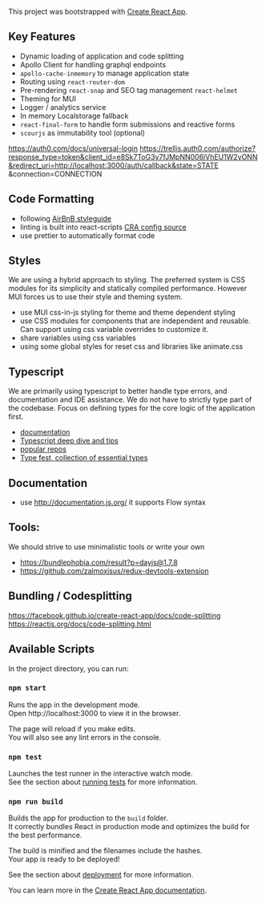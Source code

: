 This project was bootstrapped with [Create React App](https://github.com/facebook/create-react-app).

## Key Features

- Dynamic loading of application and code splitting
- Apollo Client for handling graphql endpoints
- `apollo-cache-inmemory` to manage application state
- Routing using `react-router-dom`
- Pre-rendering `react-snap` and SEO tag management `react-helmet`
- Theming for MUI
- Logger / analytics service
- In memory Localstorage fallback
- `react-final-form` to handle form submissions and reactive forms
- `scourjs` as immutability tool (optional)

https://auth0.com/docs/universal-login
https://trellis.auth0.com/authorize?response_type=token&client_id=e8Sk7ToG3y7fJMpNN006iVhEU1W2yONN&redirect_uri=http://localhost:3000/auth/callback&state=STATE
&connection=CONNECTION

## Code Formatting

- following [AirBnB styleguide](https://github.com/airbnb/javascript)
- linting is built into react-scripts [CRA config source](https://github.com/facebook/create-react-app/blob/master/packages/eslint-config-react-app/index.js)
- use prettier to automatically format code

## Styles

We are using a hybrid approach to styling. The preferred system is CSS modules for its simplicity and statically compiled performance. However MUI forces us to use their style and theming system.

- use MUI css-in-js styling for theme and theme dependent styling
- use CSS modules for components that are independent and reusable. Can support using css variable overrides to customize it.
- share variables using css variables
- using some global styles for reset css and libraries like animate.css

## Typescript

We are primarily using typescript to better handle type errors, and documentation and IDE assistance. We do not have to strictly type part of the codebase. Focus on defining types for the core logic of the application first.

- [documentation](https://www.typescriptlang.org/docs/home.html)
- [Typescript deep dive and tips](https://basarat.gitbooks.io/typescript/docs/types/type-system.html)
- [popular repos](https://www.gitlogs.com/most_popular?language=TypeScript&topic=)
- [Type fest, collection of essential types](https://github.com/sindresorhus/type-fest)

## Documentation

- use http://documentation.js.org/ it supports Flow syntax

## Tools:

We should strive to use minimalistic tools or write your own

- https://bundlephobia.com/result?p=dayjs@1.7.8
- https://github.com/zalmoxisus/redux-devtools-extension

## Bundling / Codesplitting

https://facebook.github.io/create-react-app/docs/code-splitting
https://reactjs.org/docs/code-splitting.html

## Available Scripts

In the project directory, you can run:

### `npm start`

Runs the app in the development mode.<br>
Open http://localhost:3000 to view it in the browser.

The page will reload if you make edits.<br>
You will also see any lint errors in the console.

### `npm test`

Launches the test runner in the interactive watch mode.<br>
See the section about [running tests](https://facebook.github.io/create-react-app/docs/running-tests) for more information.

### `npm run build`

Builds the app for production to the `build` folder.<br>
It correctly bundles React in production mode and optimizes the build for the best performance.

The build is minified and the filenames include the hashes.<br>
Your app is ready to be deployed!

See the section about [deployment](https://facebook.github.io/create-react-app/docs/deployment) for more information.

You can learn more in the [Create React App documentation](https://facebook.github.io/create-react-app/docs/getting-started).
